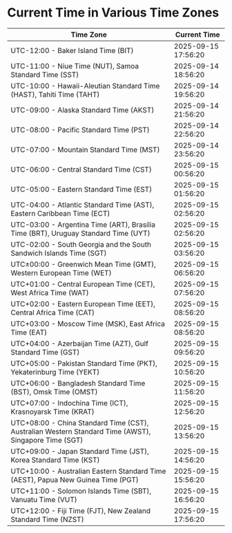 # Current Time in Various Time Zones

| Time Zone | Current Time |
|-----------|--------------|
| UTC-12:00 - Baker Island Time (BIT) | 2025-09-15 17:56:20 |
| UTC-11:00 - Niue Time (NUT), Samoa Standard Time (SST) | 2025-09-14 18:56:20 |
| UTC-10:00 - Hawaii-Aleutian Standard Time (HAST), Tahiti Time (TAHT) | 2025-09-14 19:56:20 |
| UTC-09:00 - Alaska Standard Time (AKST) | 2025-09-14 21:56:20 |
| UTC-08:00 - Pacific Standard Time (PST) | 2025-09-14 22:56:20 |
| UTC-07:00 - Mountain Standard Time (MST) | 2025-09-14 23:56:20 |
| UTC-06:00 - Central Standard Time (CST) | 2025-09-15 00:56:20 |
| UTC-05:00 - Eastern Standard Time (EST) | 2025-09-15 01:56:20 |
| UTC-04:00 - Atlantic Standard Time (AST), Eastern Caribbean Time (ECT) | 2025-09-15 02:56:20 |
| UTC-03:00 - Argentina Time (ART), Brasília Time (BRT), Uruguay Standard Time (UYT) | 2025-09-15 02:56:20 |
| UTC-02:00 - South Georgia and the South Sandwich Islands Time (SGT) | 2025-09-15 03:56:20 |
| UTC±00:00 - Greenwich Mean Time (GMT), Western European Time (WET) | 2025-09-15 06:56:20 |
| UTC+01:00 - Central European Time (CET), West Africa Time (WAT) | 2025-09-15 07:56:20 |
| UTC+02:00 - Eastern European Time (EET), Central Africa Time (CAT) | 2025-09-15 08:56:20 |
| UTC+03:00 - Moscow Time (MSK), East Africa Time (EAT) | 2025-09-15 08:56:20 |
| UTC+04:00 - Azerbaijan Time (AZT), Gulf Standard Time (GST) | 2025-09-15 09:56:20 |
| UTC+05:00 - Pakistan Standard Time (PKT), Yekaterinburg Time (YEKT) | 2025-09-15 10:56:20 |
| UTC+06:00 - Bangladesh Standard Time (BST), Omsk Time (OMST) | 2025-09-15 11:56:20 |
| UTC+07:00 - Indochina Time (ICT), Krasnoyarsk Time (KRAT) | 2025-09-15 12:56:20 |
| UTC+08:00 - China Standard Time (CST), Australian Western Standard Time (AWST), Singapore Time (SGT) | 2025-09-15 13:56:20 |
| UTC+09:00 - Japan Standard Time (JST), Korea Standard Time (KST) | 2025-09-15 14:56:20 |
| UTC+10:00 - Australian Eastern Standard Time (AEST), Papua New Guinea Time (PGT) | 2025-09-15 15:56:20 |
| UTC+11:00 - Solomon Islands Time (SBT), Vanuatu Time (VUT) | 2025-09-15 16:56:20 |
| UTC+12:00 - Fiji Time (FJT), New Zealand Standard Time (NZST) | 2025-09-15 17:56:20 |
